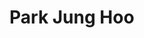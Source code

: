 # Park Jung Hoo

<!--
**wndgndi/wndgndi** is a ✨ _special_ ✨ repository because its `README.md` (this file) appears on your GitHub profile.



# <img src="https://img.shields.io/badge/Java-3DDC84?style=flat-square&logo=Android&logoColor=white"/>

[![Solved.ac Profile](http://mazassumnida.wtf/api/v2/generate_badge?boj=wndgndi)](https://solved.ac/wndgndi/)


[![wndgndi's GitHub stats](https://github-readme-stats.vercel.app/api?username=wndgndi)](https://github.com/anuraghazra/github-readme-stats)

# 💪Skills
### Platforms & Languages
![Java](https://img.shields.io/badge/Java-007396.svg?&style=for-the-badge&logo=Java&logoColor=white)
![Spring](https://img.shields.io/badge/Spring-6DB33F.svg?&style=for-the-badge&logo=Spring&logoColor=white)
